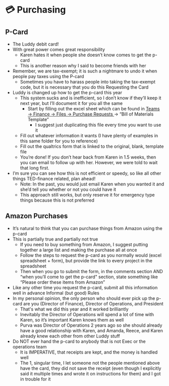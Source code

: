 # 💳 Purchasing

## P-Card

* The Luddy debit card!
* With great power comes great responsibility
  * Karen hates it when people she doesn’t know comes to get the p-card
  * This is another reason why I said to become friends with her
* Remember, we are tax-exempt; it is such a nightmare to undo it when people pay taxes using the P-card
  * Sometimes you have to harass people into taking the tax-exempt code, but it is necessary that you do this Requesting the Card
* Luddy is changed up how to get the p-card this year
  * This system sucks and is inefficient, so I don’t know if they’ll keep it next year, but I’ll document it for you all the same
    * Start by filling out the excel sheet which can be found in [Teams → Finance → Files → Purchase Requests ](https://indiana.sharepoint.com/:f:/r/sites/O365-TEDxI/Shared%20Documents/Finance/Purchase%20Requests?csf=1\&web=1\&e=hexfXX)→ “Bill of Materials Template”
      * I suggest just duplicating this file every time you want to use it
  * Fill out whatever information it wants (I have plenty of examples in this same folder for you to reference)
  * Fill out the qualtrics form that is linked to the original, blank, template file
  * You’re done! If you don’t hear back from Karen in 1.5 weeks, then you can email to follow up with her. However, we were told to wait that long first.
* I’m sure you can see how this is not efficient or speedy, so like all other things TED-finance related, plan ahead!
  * Note: In the past, you would just email Karen when you wanted it and she’d tell you whether or not you could have it&#x20;
  * This approach still works, but only reserve it for emergency type things because this is not preferred

## Amazon Purchases

* It’s natural to think that you can purchase things from Amazon using the p-card
* This is partially true and partially not true
  * If you need to buy something from Amazon, I suggest putting together a large list and making the purchase all at once
  * Follow the steps to request the p-card as you normally would (excel spreadsheet + form), but provide the link to every project in the spreadsheet
  * Then when you go to submit the form, in the comments section AND “when you’ll come to get the p-card" section, state something like “Please order these items from Amazon”
* Like any other time you request the p-card, submit all this information well in advance Informal (but good) Rules
* In my personal opinion, the only person who should ever pick up the p-card are you (Director of Finance), Director of Operations, and President
  * That's what we did this year and it worked brilliantly
  * Inevitably the Director of Operations will spend a lot of time with Karen, so it’s important Karen knows them as well
  * Purva was Director of Operations 2 years ago so she should already have a good relationship with Karen, and Amanda, Reece, and Karen already knew each other from other Luddy stuff
* Do NOT ever hand the p-card to anybody that is not Exec or the operations team
  * It is IMPERATIVE, that receipts are kept, and the money is handled well
  * The 1, singular time, I let someone not the people mentioned above have the card, they did not save the receipt (even though I explicitly said it multiple times and wrote it on instructions for them) and I got in trouble for it
